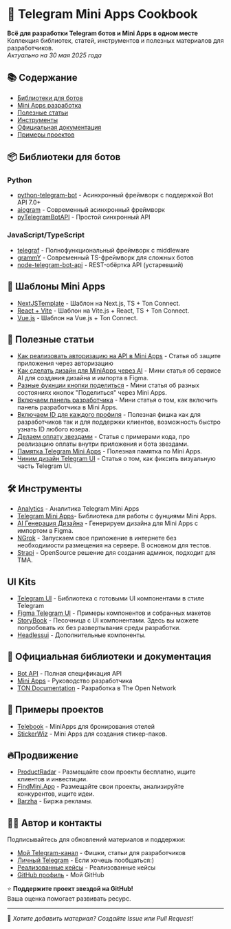 # 🤖 Telegram Mini Apps Cookbook

**Всё для разработки Telegram ботов и Mini Apps в одном месте**  
Коллекция библиотек, статей, инструментов и полезных материалов для разработчиков.  
*Актуально на 30 мая 2025 года*

## 📚 Содержание
- [Библиотеки для ботов](#-библиотеки-для-ботов)
- [Mini Apps разработка](#-mini-apps-разработка)
- [Полезные статьи](#-полезные-статьи)
- [Инструменты](#-инструменты)
- [Официальная документация](#-официальная-документация)
- [Примеры проектов](#-примеры-проектов)

## 📦 Библиотеки для ботов
### Python
- [python-telegram-bot](https://github.com/python-telegram-bot/python-telegram-bot) - Асинхронный фреймворк с поддержкой Bot API 7.0+
- [aiogram](https://github.com/aiogram/aiogram) - Современный асинхронный фреймворк
- [pyTelegramBotAPI](https://github.com/eternnoir/pyTelegramBotAPI) - Простой синхронный API

### JavaScript/TypeScript
- [telegraf](https://github.com/telegraf/telegraf) - Полнофункциональный фреймворк с middleware
- [grammY](https://github.com/grammyjs/grammY) - Современный TS-фреймворк для сложных ботов
- [node-telegram-bot-api](https://github.com/yagop/node-telegram-bot-api) - REST-обёртка API (устаревший)

## 📱 Шаблоны Mini Apps
- [NextJSTemplate](https://github.com/Telegram-Mini-Apps/nextjs-template) - Шаблон на Next.js, TS + Ton Connect.
- [React + Vite](https://github.com/Telegram-Mini-Apps/reactjs-template) - Шаблон на Vite.js + React, TS + Ton Connect.
- [Vue.js](https://github.com/Telegram-Mini-Apps/vuejs-template) - Шаблон на Vue.js + Ton Connect.

## 📰 Полезные статьи
- [Как реализовать авторизацию на API в Mini Apps](https://pikabu.ru/story/kak_ya_realizoval_avtorizatsiyu_v_prilozhenie_mini_apps_telegram_ili_pochemu_mnogie_mini_app_imeyut_dyiryi_v_bezopasnosti_11487450) - Статья об защите приложения через авторизацию
- [Как сделать дизайн для MiniApps через AI](https://t.me/thismisterit/104) - Мини статья об сервисе AI для создания дизайна и импорта в Figma.
- [Разные фукнции кнопки поделиться](https://t.me/thismisterit/103) - Мини статья об разных состояниях кнопок "Поделиться" через Mini Apps.
- [Включаем панель разработчика](https://t.me/thismisterit/100) - Мини статья о том, как включить панель разработчика в Mini Apps.
- [Включаем ID для каждого профиля](https://t.me/thismisterit/99) - Полезная фишка как для разработчиков так и для поддержки клиентов, возможность быстро узнать ID любого юзера.
- [Делаем оплату звездами](https://t.me/thismisterit/88) - Статья с примерами кода, про реализацию оплаты внутри приложения и бота звездами.
- [Памятка Telegram Mini Apps](https://github.com/riobits/Telegram-Web-API-Cheatsheet) - Полезная памятка по Mini Apps.
- [Чиним дизайн Telegram UI](https://telegra.ph/Changes-in-Color-Variables-for-Telegram-Mini-Apps-11-20) - Статья о том, как фиксить визуальную часть Telegram UI.

## 🛠️ Инструменты
- [Analytics](https://github.com/Telegram-Mini-Apps/analytics) - Аналитика Telegram Mini Apps
- [Telegram Mini Apps](https://github.com/Telegram-Mini-Apps/telegram-apps)- Библиотека для работы с фунциями Mini Apps.
- [AI Генерация Дизайна](https://stitch.withgoogle.com/) - Генерируем дизайна для Mini Apps с импортом в Figma.
- [NGrok](https://ngrok.com/) - Запускаем свое приложение в интернете без необходимости размещения на сервере. В основном для тестов.
- [Strapi](https://strapi.io/) - OpenSource решение для создания админок, подходит для TMA.
  
## UI Kits
- [Telegram UI](https://github.com/Telegram-Mini-Apps/TelegramUI) - Библиотека с готовыми UI компонентами в стиле Telegram
- [Figma Telegram UI](https://www.figma.com/community/file/1348989725141777736/telegram-mini-apps-ui-kit) - Примеры компонентов и собранных макетов
- [StoryBook](https://tgui.xelene.me/?path=/docs/getting-started--documentation) - Песочница с UI компонентами. Здесь вы можете попробовать их без развертывания среды разработки.
- [Headlessui](https://headlessui.com/) - Дополнительные компоненты.

## 📜 Официальная библиотеки и документация
- [Bot API](https://core.telegram.org/bots/api) - Полная спецификация API
- [Mini Apps](https://core.telegram.org/bots/webapps) - Руководство разработчика
- [TON Documentation](https://ton.org/docs/) - Разработка в The Open Network

## 🚀 Примеры проектов
- [Telebook](https://github.com/neSpecc/telebook) - MiniApps для бронирования отелей
- [StickerWiz](https://github.com/TatianaFomina/stkrz_bot) - Mini Apps для создания стикер-паков.

## 🔥Продвижение
- [ProductRadar](https://productradar.ru/) - Размещайте свои проекты бесплатно, ищите клиентов и инвестиции.
- [FindMini.App](https://www.findmini.app/) - Размещайте свои проекты, анализируйте конкурентов, ищите идеи.
- [Barzha](https://barzha.com/) - Биржа рекламы. 
## 👨‍💻 Автор и контакты
Подписывайтесь для обновлений материалов и поддержки:

- [Мой Telegram-канал](https://t.me/thismisterit) - Фишки, статьи для разработчиков
- [Личный Telegram](https://t.me/refreak) - Если хочешь пообщаться:)
- [Реализованные кейсы](https://t.me/NotesDeveloperForBot) - Реализованные кейсы
- [GitHub профиль](https://github.com/refreakk) - Мой GitHub

⭐ **Поддержите проект звездой на GitHub!**  
Ваша оценка помогает развивать ресурс.

---

🔔 *Хотите добавить материал? Создайте Issue или Pull Request!*
